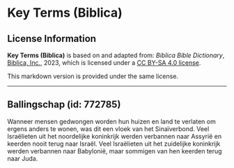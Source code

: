 # Key Terms (Biblica)

## License Information

**Key Terms (Biblica)** is based on and adapted from: _Biblica Bible Dictionary_, [Biblica, Inc.](https://www.biblica.com/), 2023, which is licensed under a [CC BY-SA 4.0 license](https://creativecommons.org/licenses/by-sa/4.0/legalcode.en).

This markdown version is provided under the same license.



--------------------------------

## Ballingschap (id: 772785)

Wanneer mensen gedwongen worden hun huizen en land te verlaten om ergens anders te wonen, was dit een vloek van het Sinaïverbond. Veel Israëlieten uit het noordelijke koninkrijk werden verbannen naar Assyrië en keerden nooit terug naar Israël. Veel Israëlieten uit het zuidelijke koninkrijk werden verbannen naar Babylonië, maar sommigen van hen keerden terug naar Juda.


